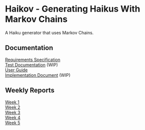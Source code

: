 # Haikov - Generating Haikus With Markov Chains

A Haiku generator that uses Markov Chains.

## Documentation

[Requirements Specification](https://github.com/picada/tiralabra-markov-generator/blob/main/documentation/requirement_specification.md)    
[Test Documentation](https://github.com/picada/haikov/blob/main/documentation/test_documentation.md) (WIP)     
[User Guide](https://github.com/picada/haikov/blob/main/documentation/user_guide.md)      
[Implementation Document](https://github.com/picada/haikov/blob/main/documentation/implementation_document.md) (WIP) 


## Weekly Reports

[Week 1](https://github.com/picada/tiralabra-markov-generator/blob/main/documentation/weekly_report_1.md)  
[Week 2](https://github.com/picada/tiralabra-markov-generator/blob/main/documentation/weekly_report_2.md)     
[Week 3](https://github.com/picada/tiralabra-markov-generator/blob/main/documentation/weekly_report_3.md)    
[Week 4](https://github.com/picada/tiralabra-markov-generator/blob/main/documentation/weekly_report_4.md)     
[Week 5](https://github.com/picada/tiralabra-markov-generator/blob/main/documentation/weekly_report_5.md)     



